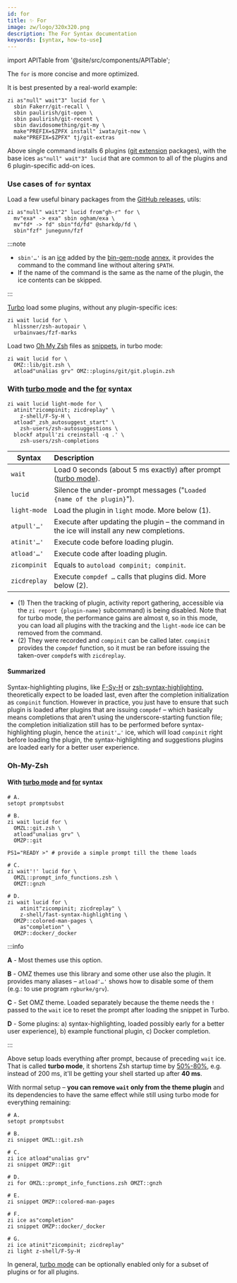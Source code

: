 ```yaml
---
id: for
title: ✨ For
image: zw/logo/320x320.png
description: The For Syntax documentation
keywords: [syntax, how-to-use]
---
```


import APITable from '@site/src/components/APITable';

The `for` is more concise and more optimized.

It is best presented by a real-world example:

```shell
zi as"null" wait"3" lucid for \
  sbin Fakerr/git-recall \
  sbin paulirish/git-open \
  sbin paulirish/git-recent \
  sbin davidosomething/git-my \
  make"PREFIX=$ZPFX install" iwata/git-now \
  make"PREFIX=$ZPFX" tj/git-extras
```

Above single command installs 6 plugins ([git extension][2] packages), with the base ices `as"null" wait"3" lucid` that
are common to all of the plugins and 6 plugin-specific add-on ices.

### Use cases of `for` syntax

Load a few useful binary packages from the [GitHub releases][1], utils:

```shell
zi as"null" wait"2" lucid from"gh-r" for \
  mv"exa* -> exa" sbin ogham/exa \
  mv"fd* -> fd" sbin"fd/fd" @sharkdp/fd \
  sbin"fzf" junegunn/fzf
```

:::note

- `sbin'…'` is an [ice][4] added by the [bin-gem-node][5] [annex][6], it provides the command to the command line
  without altering `$PATH`.
- If the name of the command is the same as the name of the plugin, the ice contents can be skipped.

:::

[Turbo][7] load some plugins, without any plugin-specific ices:

```shell
zi wait lucid for \
  hlissner/zsh-autopair \
  urbainvaes/fzf-marks
```

Load two [Oh My Zsh][8] files as [snippets][9], in turbo mode:

```shell
zi wait lucid for \
  OMZ::lib/git.zsh \
  atload"unalias grv" OMZ::plugins/git/git.plugin.zsh
```

### With [turbo mode][7] and the [for][8] syntax

```shell {1}
zi wait lucid light-mode for \
  atinit"zicompinit; zicdreplay" \
    z-shell/F-Sy-H \
  atload"_zsh_autosuggest_start" \
    zsh-users/zsh-autosuggestions \
  blockf atpull'zi creinstall -q .' \
    zsh-users/zsh-completions
```

<!-- prettier-ignore-start -->
<!-- markdownlint-disable -->


<APITable>

| Syntax       | Description                                                                                                                                                                                                                                                                                                                                                            |
|--------------|:-----------------------------------------------------------------------------------------------------------------------------------------------------------------------------------------------------------------------------------------------------------------------------------------------------------------------------------------------------------------------|
| `wait`       | Load 0 seconds (about 5 ms exactly) after prompt ([turbo mode][7]). |
| `lucid`      | Silence the under-prompt messages ("`Loaded {name of the plugin}`"). |
| `light-mode` | Load the plugin in `light` mode. More below (1). |
| `atpull'…'`  | Execute after updating the plugin – the command in the ice will install any new completions. |
| `atinit'…'`  | Execute code before loading plugin.  |
| `atload'…'`  | Execute code after loading plugin. |
| `zicompinit` | Equals to `autoload compinit; compinit`. |
| `zicdreplay` | Execute `compdef …` calls that plugins did. More below (2). |

</APITable>

<!-- markdownlint-restore -->
<!-- prettier-ignore-end -->

- (1) Then the tracking of plugin, activity report gathering, accessible via the `zi report {plugin-name}` subcommand)
  is being disabled. Note that for turbo mode, the performance gains are almost `0`, so in this mode, you can load all
  plugins with the tracking and the `light-mode` ice can be removed from the command.
- (2) They were recorded and `compinit` can be called later. `compinit` provides the `compdef` function, so it must be
  ran before issuing the taken-over `compdef`s with `zicdreplay`.

#### Summarized

Syntax-highlighting plugins, like [F-Sy-H][9] or [zsh-syntax-highlighting][10], theoretically expect to be loaded last,
even after the completion initialization as `compinit` function. However in practice, you just have to ensure that such
plugin is loaded after plugins that are issuing `compdef` – which basically means completions that aren't using the
underscore-starting function file; the completion initialization still has to be performed before syntax-highlighting
plugin, hence the `atinit'…'` ice, which will load `compinit` right before loading the plugin, the syntax-highlighting
and suggestions plugins are loaded early for a better user experience.

### Oh-My-Zsh

#### With [turbo mode][7] and [for][8] syntax

```shell
# A.
setopt promptsubst

# B.
zi wait lucid for \
  OMZL::git.zsh \
  atload"unalias grv" \
  OMZP::git

PS1="READY >" # provide a simple prompt till the theme loads

# C.
zi wait'!' lucid for \
  OMZL::prompt_info_functions.zsh \
  OMZT::gnzh

# D.
zi wait lucid for \
    atinit"zicompinit; zicdreplay" \
    z-shell/fast-syntax-highlighting \
  OMZP::colored-man-pages \
    as"completion" \
  OMZP::docker/_docker
```

:::info

**A** - Most themes use this option.

**B** - OMZ themes use this library and some other use also the plugin. It provides many aliases – `atload'…'` shows how
to disable some of them (e.g.: to use program `rgburke/grv`).

**C** - Set OMZ theme. Loaded separately because the theme needs the `!` passed to the `wait` ice to reset the prompt
after loading the snippet in Turbo.

**D** - Some plugins: a) syntax-highlighting, loaded possibly early for a better user experience), b) example functional
plugin, c) Docker completion.

:::

Above setup loads everything after prompt, because of preceding `wait` ice. That is called **turbo mode**, it shortens
Zsh startup time by <u>50%-80%</u>, e.g. instead of 200 ms, it'll be getting your shell started up after **40 ms**.

With normal setup – **you can remove `wait` only from the theme plugin** and its dependencies to have the same effect
while still using turbo mode for everything remaining:

```shell
# A.
setopt promptsubst

# B.
zi snippet OMZL::git.zsh

# C.
zi ice atload"unalias grv"
zi snippet OMZP::git

# D.
zi for OMZL::prompt_info_functions.zsh OMZT::gnzh

# E.
zi snippet OMZP::colored-man-pages

# F.
zi ice as"completion"
zi snippet OMZP::docker/_docker

# G.
zi ice atinit"zicompinit; zicdreplay"
zi light z-shell/F-Sy-H
```

In general, [turbo mode][7] can be optionally enabled only for a subset of plugins or for all plugins.

[1]: /search/?q=GH-R
[2]: /search/?q=git+ext
[4]: /search/?q=ice
[5]: /search/?q=bin+gem+node
[6]: /search/?q=annex
[7]: /search/?q=turbo+mode
[8]: /search/?q=oh+my+zsh
[9]: /search/?q=snippets
[7]: /docs/getting_started/overview#turbo-mode-zsh--53
[8]: /docs/guides/syntax#the-for-syntax
[9]: https://github.com/z-shell/F-Sy-H
[10]: https://github.com/zsh-users/zsh-syntax-highlighting
